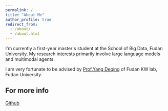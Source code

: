 ```yaml
---
permalink: /
title: "About Me"
author_profile: true
redirect_from: 
  - /about/
  - /about.html
---
```


I'm currently a first-year master's student at the School of Big Data, Fudan University. My research interests primarily involve large language models and multimodal agents.

I am very fortunate to be advised by [Prof.Yang Deqing](https://scholar.google.com/citations?user=uZdQxkwAAAAJ&hl=zh-CN&oi=ao) of Fudan KW lab, Fudan University.



For more info
------
[Github](https://github.com/Joanna0123)

